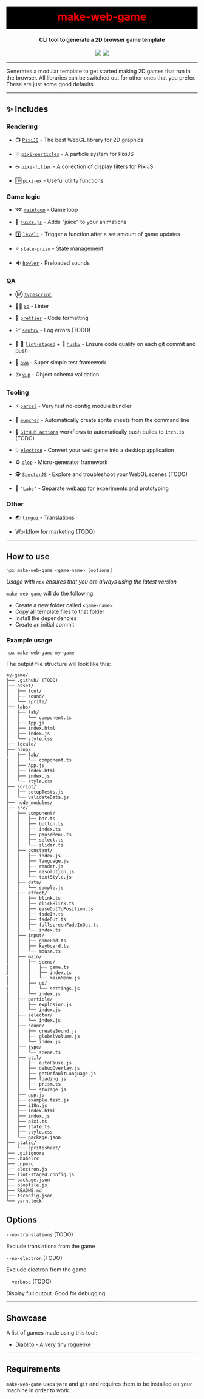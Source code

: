 <h1 align="center" style="background-color: black; color:red; padding: 10px 0 15px 0">
  make-web-game
</h1>
<h4 align="center">
  CLI tool to generate a 2D browser game template
</h4>
<div align="center">
  <img src="https://badgen.net/npm/v/make-web-game?icon=npm" />
  <!-- <img src="https://badgen.net/npm/dw/make-web-game?icon=npm" /> -->
  <img src="https://badgen.net/github/last-commit/sajmoni/make-web-game?icon=github" />
</div>

---

Generates a modular template to get started making 2D games that run in the browser. All libraries can be switched out for other ones that you prefer. These are just some good defaults.

---

## :sparkles: Includes

### Rendering

- :tv: [`PixiJS`](https://github.com/pixijs/pixi.js) - The best WebGL library for 2D graphics

- :boom: [`pixi-particles`](https://github.com/pixijs/pixi-particles) - A particle system for PixiJS

- :coffee: [`pixi-filter`](https://github.com/pixijs/pixi-filters) - A collection of display filters for PixiJS

- :up: [`pixi-ex`](https://github.com/sajmoni/pixi-ex) - Useful utility functions

### Game logic

- :loop: [`mainloop`](https://github.com/IceCreamYou/MainLoop.js) - Game loop

- :tropical_drink: [`juice.js`](https://github.com/rymdkraftverk/juice.js) - Adds "juice" to your animations

- :one: [`level1`](https://github.com/rymdkraftverk/level1) - Trigger a function after a set amount of game updates

- :star: [`state-prism`](https://github.com/sajmoni/state-prism) - State management

- :sound: [`howler`](https://github.com/goldfire/howler.js/) - Preloaded sounds

### QA

- :m: [`typescript`](https://github.com/microsoft/TypeScript)

- :policeman: [`xo`](https://github.com/xojs/xo) - Linter

- :nail_care: [`prettier`](https://github.com/prettier/prettier) - Code formatting

- :chart: [`sentry`](https://sentry.io/) - Log errors (TODO)

- :no_entry_sign: :poop: [`lint-staged`](https://github.com/okonet/lint-staged) + :dog: [`husky`](https://github.com/typicode/husky) - Ensure code quality on each git commit and push

- :straight_ruler: [`ava`](https://github.com/avajs/ava) - Super simple test framework

- :+1: [`yup`](https://github.com/jquense/yup) - Object schema validation

### Tooling

- :zap: [`parcel`](https://github.com/parcel-bundler/parcel) - Very fast no-config module bundler

- :cake: [`muncher`](https://github.com/sajmoni/muncher) - Automatically create sprite sheets from the command line

- :red_circle: [`GitHub actions`](https://github.com/features/actions) workflows to automatically push builds to `itch.io` (TODO)

- :bulb: [`electron`](https://github.com/electron/electron) - Convert your web game into a desktop application

- :recycle: [`plop`](https://github.com/plopjs/plop) - Micro-generator framework

- :detective: [`SpectorJS`](https://github.com/BabylonJS/Spector.js) - Explore and troubleshoot your WebGL scenes (TODO)

- :microscope: `"Labs"` - Separate webapp for experiments and prototyping

### Other

- :earth_asia: [`lingui`](https://github.com/lingui/js-lingui) - Translations

* Workflow for marketing (TODO)

 <!-- - state management -->
 <!-- Prism? -->

 <!-- - Debug tools -->

---

## How to use

```shell
npx make-web-game <game-name> [options]
```

_Usage with `npx` ensures that you are always using the latest version_

`make-web-game` will do the following:

- Create a new folder called `<game-name>`
- Copy all template files to that folder
- Install the dependencies
- Create an initial commit

### Example usage

```
npx make-web-game my-game
```

The output file structure will look like this:

```
my-game/
├── .github/ (TODO)
├── asset/
│   ├── font/
│   ├── sound/
│   └── sprite/
├── labs/
│   ├── lab/
|   │   └── component.ts
│   ├── App.js
│   ├── index.html
│   ├── index.js
│   └── style.css
├── locale/
├── plop/
│   ├── lab/
|   │   └── component.ts
│   ├── App.js
│   ├── index.html
│   ├── index.js
│   └── style.css
├── script/
│   ├── setupTests.js
│   └── validateData.js
├── node_modules/
├── src/
│   ├── component/
│   │   ├── bar.ts
│   │   ├── button.ts
│   │   ├── index.ts
│   │   ├── pauseMenu.ts
│   │   ├── select.ts
│   │   └── slider.ts
│   ├── constant/
│   │   ├── index.js
│   │   ├── language.js
│   │   ├── render.js
│   │   ├── resolution.js
│   │   └── textStyle.js
│   ├── data/
│   │   └── sample.js
│   ├── effect/
│   │   ├── blink.ts
│   │   ├── clickBlink.ts
│   │   ├── easeOutToPosition.ts
│   │   ├── fadeIn.ts
│   │   ├── fadeOut.ts
│   │   ├── fullscreenFadeInOut.ts
│   │   └── index.ts
│   ├── input/
│   │   ├── gamePad.ts
│   │   ├── keyboard.ts
│   │   └── mouse.ts
│   ├── main/
│   │   ├── scene/
|   │   │   ├── game.ts
|   │   │   ├── index.ts
|   │   │   └── mainMenu.js
│   │   ├── ui/
|   │   │   └── settings.js
│   │   └── index.js
│   ├── particle/
│   │   ├── explosion.js
│   │   └── index.js
│   ├── selector/
│   │   └── index.js
│   ├── sound/
│   │   ├── createSound.js
│   │   ├── globalVolume.js
│   │   └── index.js
│   ├── type/
│   │   └── scene.ts
│   ├── util/
│   │   ├── autoPause.js
│   │   ├── debugOverlay.js
│   │   ├── getDefaultLanguage.js
│   │   ├── loading.js
│   │   ├── prism.ts
│   │   └── storage.js
│   ├── app.js
│   ├── example.test.js
│   ├── i18n.js
│   ├── index.html
│   ├── index.js
│   ├── pixi.ts
│   ├── state.ts
│   ├── style.css
│   └── package.json
├── static/
│   └── spritesheet/
├── .gitignore
├── .babelrc
├── .npmrc
├── electron.js
├── lint-staged.config.js
├── package.json
├── plopfile.js
├── README.md
├── tsconfig.json
└── yarn.lock
```

## Options

`--no-translations` (TODO)

Exclude translations from the game

`--no-electron` (TODO)

Exclude electron from the game

`--verbose` (TODO)

Display full output. Good for debugging.

 <!-- ## What to do after the script is run -->

 <!-- - Update the project name in: `.cicleci/config.yml` -->

 <!-- - Set sentry URL -->

 <!-- - Make the `release` branch protected so that you don't accidentally push to it. -->

---

## Showcase

A list of games made using this tool:

- [Diablito](https://rymdkraftverk.itch.io/diablito) - A very tiny roguelike

---

## Requirements

`make-web-game` uses `yarn` and `git` and requires them to be installed on your machine in order to work.
